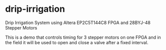 # drip-irrigation
Drip Irrigation System using Altera EP2C5T144C8 FPGA and 28BYJ-48 Stepper Motors

This is a demo that controls timing for 3 stepper motors on one FPGA and in the field it will be used to open and close a valve after a fixed interval. 
